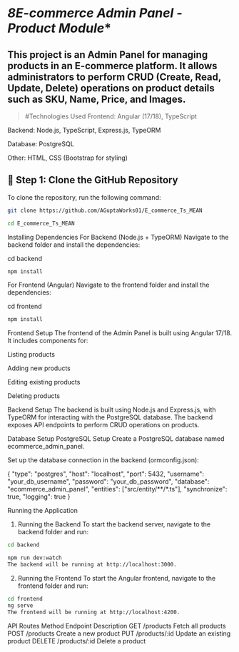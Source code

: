# *8E-commerce Admin Panel - Product Module**

This project is an Admin Panel for managing products in an E-commerce platform. It allows administrators to perform CRUD (Create, Read, Update, Delete) operations on product details such as SKU, Name, Price, and Images.
 --- 

> #Technologies Used
Frontend: Angular (17/18), TypeScript

Backend: Node.js, TypeScript, Express.js, TypeORM

Database: PostgreSQL

Other: HTML, CSS (Bootstrap for styling)


## **📌 Step 1: Clone the GitHub Repository**
To clone the repository, run the following command:

```bash
git clone https://github.com/AGuptaWorks01/E_commerce_Ts_MEAN
```
```bash
cd E_commerce_Ts_MEAN
```

Installing Dependencies
For Backend (Node.js + TypeORM)
Navigate to the backend folder and install the dependencies:

cd backend
```bash
npm install
```

For Frontend (Angular)
Navigate to the frontend folder and install the dependencies:


cd frontend
```bash
npm install
```
Frontend Setup
The frontend of the Admin Panel is built using Angular 17/18. It includes components for:

Listing products

Adding new products

Editing existing products

Deleting products

Backend Setup
The backend is built using Node.js and Express.js, with TypeORM for interacting with the PostgreSQL database. The backend exposes API endpoints to perform CRUD operations on products.

Database Setup
PostgreSQL Setup
Create a PostgreSQL database named ecommerce_admin_panel.

Set up the database connection in the backend (ormconfig.json):

{
  "type": "postgres",
  "host": "localhost",
  "port": 5432,
  "username": "your_db_username",
  "password": "your_db_password",
  "database": "ecommerce_admin_panel",
  "entities": ["src/entity/**/*.ts"],
  "synchronize": true,
  "logging": true
}


Running the Application
1. Running the Backend
To start the backend server, navigate to the backend folder and run:


```bash
cd backend

npm run dev:watch
The backend will be running at http://localhost:3000.
```

2. Running the Frontend
To start the Angular frontend, navigate to the frontend folder and run:

```bash
cd frontend
ng serve
The frontend will be running at http://localhost:4200.
```

API Routes
Method	Endpoint	Description
GET	/products	Fetch all products
POST	/products	Create a new product
PUT	/products/:id	Update an existing product
DELETE	/products/:id	Delete a product
